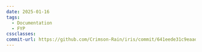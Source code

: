 ```yaml
---
date: 2025-01-16
tags:
  - Documentation
  - FYP
cssclasses: 
commit-url: https://github.com/Crimson-Rain/iris/commit/641eede31c9eaadba512a7c5ad4da7979eb179dc
---
```

